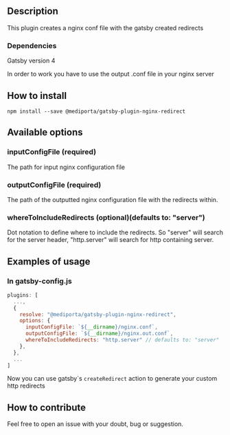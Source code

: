 ## Description

This plugin creates a nginx conf file with the gatsby created redirects

### Dependencies

Gatsby version 4

In order to work you have to use the output .conf file in your nginx server

## How to install

`npm install --save @mediporta/gatsby-plugin-nginx-redirect`

## Available options

### inputConfigFile (required)

The path for input nginx configuration file

### outputConfigFile (required)

The path of the outputted nginx configuration file with the redirects within.

### whereToIncludeRedirects (optional)(defaults to: "server")

Dot notation to define where to include the redirects.
So "server" will search for the server header, "http.server" will search for http containing server.

## Examples of usage

### In gatsby-config.js

```javascript
plugins: [
  ...,
  {
    resolve: "@mediporta/gatsby-plugin-nginx-redirect",
    options: {
      inputConfigFile: `${__dirname}/nginx.conf`,
      outputConfigFile: `${__dirname}/nginx.out.conf`,
      whereToIncludeRedirects: "http.server" // defaults to: "server"
    },
  },
  ...
]
```

Now you can use gatsby\`s `createRedirect` action to generate your custom http redirects

## How to contribute

Feel free to open an issue with your doubt, bug or suggestion.
